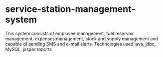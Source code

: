 # service-station-management-system
This system consists of employee management, fuel reservoir management, expenses management, stock and supply management and capable of sending SMS and e-mail alerts. 
Technologies used java, jdbc, MySQL, jasper reports

